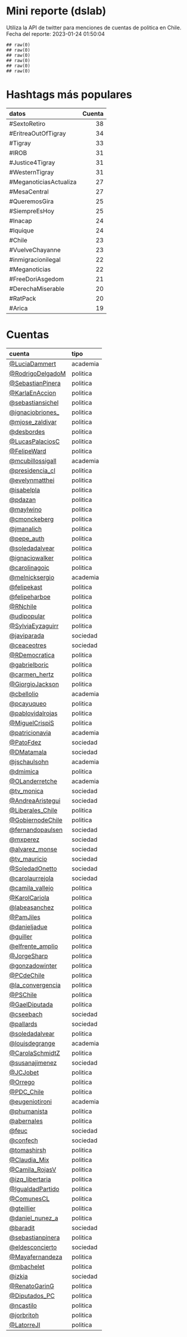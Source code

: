 
# Mini reporte (dslab)

Utiliza la API de twitter para menciones de cuentas de politica en
Chile. Fecha del reporte: 2023-01-24 01:50:04

    ## raw(0)
    ## raw(0)
    ## raw(0)
    ## raw(0)
    ## raw(0)
    ## raw(0)

# Hashtags más populares

| datos                   | Cuenta |
|:------------------------|-------:|
| \#SextoRetiro           |     38 |
| \#EritreaOutOfTigray    |     34 |
| \#Tigray                |     33 |
| \#IROB                  |     31 |
| \#Justice4Tigray        |     31 |
| \#WesternTigray         |     31 |
| \#MeganoticiasActualiza |     27 |
| \#MesaCentral           |     27 |
| \#QueremosGira          |     25 |
| \#SiempreEsHoy          |     25 |
| \#Inacap                |     24 |
| \#Iquique               |     24 |
| \#Chile                 |     23 |
| \#VuelveChayanne        |     23 |
| \#inmigracionilegal     |     22 |
| \#Meganoticias          |     22 |
| \#FreeDoriAsgedom       |     21 |
| \#DerechaMiserable      |     20 |
| \#RatPack               |     20 |
| \#Arica                 |     19 |

# Cuentas

| cuenta                                                                              | tipo     |
|:------------------------------------------------------------------------------------|:---------|
| <a href="https://twitter.com/LuciaDammert" target="_blank">@LuciaDammert</a>        | academia |
| <a href="https://twitter.com/RodrigoDelgadoM" target="_blank">@RodrigoDelgadoM</a>  | politica |
| <a href="https://twitter.com/SebastianPinera" target="_blank">@SebastianPinera</a>  | politica |
| <a href="https://twitter.com/KarlaEnAccion" target="_blank">@KarlaEnAccion</a>      | politica |
| <a href="https://twitter.com/sebastiansichel" target="_blank">@sebastiansichel</a>  | politica |
| <a href="https://twitter.com/ignaciobriones_" target="_blank">@ignaciobriones\_</a> | politica |
| <a href="https://twitter.com/mjose_zaldivar" target="_blank">@mjose_zaldivar</a>    | politica |
| <a href="https://twitter.com/desbordes" target="_blank">@desbordes</a>              | politica |
| <a href="https://twitter.com/LucasPalaciosC" target="_blank">@LucasPalaciosC</a>    | politica |
| <a href="https://twitter.com/FelipeWard" target="_blank">@FelipeWard</a>            | politica |
| <a href="https://twitter.com/mcubillossigall" target="_blank">@mcubillossigall</a>  | academia |
| <a href="https://twitter.com/presidencia_cl" target="_blank">@presidencia_cl</a>    | politica |
| <a href="https://twitter.com/evelynmatthei" target="_blank">@evelynmatthei</a>      | politica |
| <a href="https://twitter.com/isabelpla" target="_blank">@isabelpla</a>              | politica |
| <a href="https://twitter.com/pdazan" target="_blank">@pdazan</a>                    | politica |
| <a href="https://twitter.com/maylwino" target="_blank">@maylwino</a>                | politica |
| <a href="https://twitter.com/cmonckeberg" target="_blank">@cmonckeberg</a>          | politica |
| <a href="https://twitter.com/jmanalich" target="_blank">@jmanalich</a>              | politica |
| <a href="https://twitter.com/pepe_auth" target="_blank">@pepe_auth</a>              | politica |
| <a href="https://twitter.com/soledadalvear" target="_blank">@soledadalvear</a>      | politica |
| <a href="https://twitter.com/ignaciowalker" target="_blank">@ignaciowalker</a>      | politica |
| <a href="https://twitter.com/carolinagoic" target="_blank">@carolinagoic</a>        | politica |
| <a href="https://twitter.com/melnicksergio" target="_blank">@melnicksergio</a>      | academia |
| <a href="https://twitter.com/felipekast" target="_blank">@felipekast</a>            | politica |
| <a href="https://twitter.com/felipeharboe" target="_blank">@felipeharboe</a>        | politica |
| <a href="https://twitter.com/RNchile" target="_blank">@RNchile</a>                  | politica |
| <a href="https://twitter.com/udipopular" target="_blank">@udipopular</a>            | politica |
| <a href="https://twitter.com/SylviaEyzaguirr" target="_blank">@SylviaEyzaguirr</a>  | politica |
| <a href="https://twitter.com/javiparada" target="_blank">@javiparada</a>            | sociedad |
| <a href="https://twitter.com/ceaceotres" target="_blank">@ceaceotres</a>            | sociedad |
| <a href="https://twitter.com/RDemocratica" target="_blank">@RDemocratica</a>        | politica |
| <a href="https://twitter.com/gabrielboric" target="_blank">@gabrielboric</a>        | politica |
| <a href="https://twitter.com/carmen_hertz" target="_blank">@carmen_hertz</a>        | politica |
| <a href="https://twitter.com/GiorgioJackson" target="_blank">@GiorgioJackson</a>    | politica |
| <a href="https://twitter.com/cbellolio" target="_blank">@cbellolio</a>              | academia |
| <a href="https://twitter.com/pcayuqueo" target="_blank">@pcayuqueo</a>              | politica |
| <a href="https://twitter.com/pablovidalrojas" target="_blank">@pablovidalrojas</a>  | politica |
| <a href="https://twitter.com/MiguelCrispiS" target="_blank">@MiguelCrispiS</a>      | politica |
| <a href="https://twitter.com/patricionavia" target="_blank">@patricionavia</a>      | academia |
| <a href="https://twitter.com/PatoFdez" target="_blank">@PatoFdez</a>                | sociedad |
| <a href="https://twitter.com/DMatamala" target="_blank">@DMatamala</a>              | sociedad |
| <a href="https://twitter.com/jschaulsohn" target="_blank">@jschaulsohn</a>          | academia |
| <a href="https://twitter.com/dmimica" target="_blank">@dmimica</a>                  | politica |
| <a href="https://twitter.com/OLanderretche" target="_blank">@OLanderretche</a>      | academia |
| <a href="https://twitter.com/tv_monica" target="_blank">@tv_monica</a>              | sociedad |
| <a href="https://twitter.com/AndreaAristegui" target="_blank">@AndreaAristegui</a>  | sociedad |
| <a href="https://twitter.com/Liberales_Chile" target="_blank">@Liberales_Chile</a>  | politica |
| <a href="https://twitter.com/GobiernodeChile" target="_blank">@GobiernodeChile</a>  | politica |
| <a href="https://twitter.com/fernandopaulsen" target="_blank">@fernandopaulsen</a>  | sociedad |
| <a href="https://twitter.com/mxperez" target="_blank">@mxperez</a>                  | sociedad |
| <a href="https://twitter.com/alvarez_monse" target="_blank">@alvarez_monse</a>      | sociedad |
| <a href="https://twitter.com/tv_mauricio" target="_blank">@tv_mauricio</a>          | sociedad |
| <a href="https://twitter.com/SoledadOnetto" target="_blank">@SoledadOnetto</a>      | sociedad |
| <a href="https://twitter.com/carolaurrejola" target="_blank">@carolaurrejola</a>    | sociedad |
| <a href="https://twitter.com/camila_vallejo" target="_blank">@camila_vallejo</a>    | politica |
| <a href="https://twitter.com/KarolCariola" target="_blank">@KarolCariola</a>        | politica |
| <a href="https://twitter.com/labeasanchez" target="_blank">@labeasanchez</a>        | politica |
| <a href="https://twitter.com/PamJiles" target="_blank">@PamJiles</a>                | politica |
| <a href="https://twitter.com/danieljadue" target="_blank">@danieljadue</a>          | politica |
| <a href="https://twitter.com/guiller" target="_blank">@guiller</a>                  | politica |
| <a href="https://twitter.com/elfrente_amplio" target="_blank">@elfrente_amplio</a>  | politica |
| <a href="https://twitter.com/JorgeSharp" target="_blank">@JorgeSharp</a>            | politica |
| <a href="https://twitter.com/gonzadowinter" target="_blank">@gonzadowinter</a>      | politica |
| <a href="https://twitter.com/PCdeChile" target="_blank">@PCdeChile</a>              | politica |
| <a href="https://twitter.com/la_convergencia" target="_blank">@la_convergencia</a>  | politica |
| <a href="https://twitter.com/PSChile" target="_blank">@PSChile</a>                  | politica |
| <a href="https://twitter.com/GaelDiputada" target="_blank">@GaelDiputada</a>        | politica |
| <a href="https://twitter.com/cseebach" target="_blank">@cseebach</a>                | sociedad |
| <a href="https://twitter.com/pallards" target="_blank">@pallards</a>                | sociedad |
| <a href="https://twitter.com/soledadalvear" target="_blank">@soledadalvear</a>      | politica |
| <a href="https://twitter.com/louisdegrange" target="_blank">@louisdegrange</a>      | academia |
| <a href="https://twitter.com/CarolaSchmidtZ" target="_blank">@CarolaSchmidtZ</a>    | politica |
| <a href="https://twitter.com/susanajimenez" target="_blank">@susanajimenez</a>      | sociedad |
| <a href="https://twitter.com/JCJobet" target="_blank">@JCJobet</a>                  | politica |
| <a href="https://twitter.com/Orrego" target="_blank">@Orrego</a>                    | politica |
| <a href="https://twitter.com/PDC_Chile" target="_blank">@PDC_Chile</a>              | politica |
| <a href="https://twitter.com/eugeniotironi" target="_blank">@eugeniotironi</a>      | academia |
| <a href="https://twitter.com/phumanista" target="_blank">@phumanista</a>            | politica |
| <a href="https://twitter.com/abernales" target="_blank">@abernales</a>              | politica |
| <a href="https://twitter.com/feuc" target="_blank">@feuc</a>                        | sociedad |
| <a href="https://twitter.com/confech" target="_blank">@confech</a>                  | sociedad |
| <a href="https://twitter.com/tomashirsh" target="_blank">@tomashirsh</a>            | politica |
| <a href="https://twitter.com/Claudia_Mix" target="_blank">@Claudia_Mix</a>          | politica |
| <a href="https://twitter.com/Camila_RojasV" target="_blank">@Camila_RojasV</a>      | politica |
| <a href="https://twitter.com/izq_libertaria" target="_blank">@izq_libertaria</a>    | politica |
| <a href="https://twitter.com/IgualdadPartido" target="_blank">@IgualdadPartido</a>  | politica |
| <a href="https://twitter.com/ComunesCL" target="_blank">@ComunesCL</a>              | politica |
| <a href="https://twitter.com/gteillier" target="_blank">@gteillier</a>              | politica |
| <a href="https://twitter.com/daniel_nunez_a" target="_blank">@daniel_nunez_a</a>    | politica |
| <a href="https://twitter.com/baradit" target="_blank">@baradit</a>                  | sociedad |
| <a href="https://twitter.com/sebastianpinera" target="_blank">@sebastianpinera</a>  | politica |
| <a href="https://twitter.com/eldesconcierto" target="_blank">@eldesconcierto</a>    | sociedad |
| <a href="https://twitter.com/Mayafernandeza" target="_blank">@Mayafernandeza</a>    | politica |
| <a href="https://twitter.com/mbachelet" target="_blank">@mbachelet</a>              | politica |
| <a href="https://twitter.com/izkia" target="_blank">@izkia</a>                      | sociedad |
| <a href="https://twitter.com/RenatoGarinG" target="_blank">@RenatoGarinG</a>        | politica |
| <a href="https://twitter.com/Diputados_PC" target="_blank">@Diputados_PC</a>        | politica |
| <a href="https://twitter.com/ncastilo" target="_blank">@ncastilo</a>                | politica |
| <a href="https://twitter.com/jorbritoh" target="_blank">@jorbritoh</a>              | politica |
| <a href="https://twitter.com/LatorreJI" target="_blank">@LatorreJI</a>              | politica |
